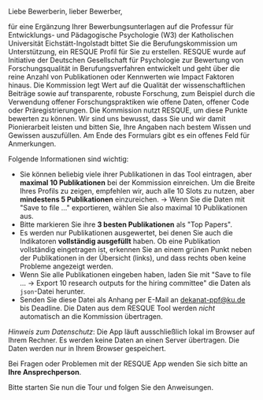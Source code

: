 Liebe Bewerberin, lieber Bewerber,

für eine Ergänzung Ihrer Bewerbungsunterlagen auf die Professur für Entwicklungs- und Pädagogische Psychologie (W3) der Katholischen Universität Eichstätt-Ingolstadt bittet Sie die Berufungskommission um Unterstützung, ein RESQUE Profil für Sie zu erstellen. RESQUE wurde auf Initiative der Deutschen Gesellschaft für Psychologie zur Bewertung von Forschungsqualität in Berufungsverfahren entwickelt und geht über die reine Anzahl von Publikationen oder Kennwerten wie Impact Faktoren hinaus. Die Kommission legt Wert auf die Qualität der wissenschaftlichen Beiträge sowie auf transparente, robuste Forschung, zum Beispiel durch die Verwendung offener Forschungspraktiken wie offene Daten, offener Code oder Präregistrierungen. Die Kommission nutzt RESQUE, um diese Punkte bewerten zu können. Wir sind uns bewusst, dass Sie und wir damit Pionierarbeit leisten und bitten Sie, Ihre Angaben nach bestem Wissen und Gewissen auszufüllen. Am Ende des Formulars gibt es ein offenes Feld für Anmerkungen.

Folgende Informationen sind wichtig:
- Sie können beliebig viele ihrer Publikationen in das Tool eintragen, aber **maximal 10 Publikationen** bei der Kommission einreichen. Um die Breite Ihres Profils zu zeigen, empfehlen wir, auch alle 10 Slots zu nutzen, aber **mindestens 5 Publikationen** einzureichen. → Wenn Sie die Daten mit "Save to file ..." exportieren, wählen Sie also maximal 10 Publikationen aus.
- Bitte markieren Sie ihre **3 besten Publikationen** als "Top Papers".
- Es werden nur Publikationen ausgewertet, bei denen Sie auch die Indikatoren **vollständig ausgefüllt** haben. Ob eine Publikation vollständig eingetragen ist, erkennen Sie an einem grünen Punkt neben der Publikationen in der Übersicht (links), und dass rechts oben keine Probleme angezeigt werden.
- Wenn Sie alle Publikationen eingeben haben, laden Sie mit "Save to file ... -> Export 10 research outputs for the hiring committee" die Daten als `json`-Datei herunter.
- Senden Sie diese Datei als Anhang per E-Mail an [dekanat-ppf@ku.de](mailto:dekanat-ppf@ku.de) bis Deadline. Die Daten aus dem RESQUE Tool werden *nicht* automatisch an die Kommission übertragen.

*Hinweis zum Datenschutz*: Die App läuft ausschließlich lokal im Browser auf Ihrem Rechner. Es werden keine Daten an einen Server übertragen. Die Daten werden nur in Ihrem Browser gespeichert.

Bei Fragen oder Problemen mit der RESQUE App wenden Sie sich bitte an **Ihre Ansprechperson**.

Bitte starten Sie nun die Tour und folgen Sie den Anweisungen.